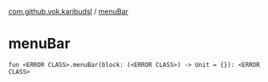 [com.github.vok.karibudsl](index.md) / [menuBar](.)

# menuBar

`fun <ERROR CLASS>.menuBar(block: (<ERROR CLASS>) -> Unit = {}): <ERROR CLASS>`